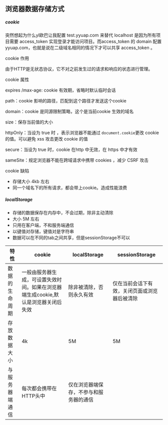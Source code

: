 ## 浏览器数据存储方式

##### cookie 

突然想起为什么yl欧巴让我配置 test.yyuap.com 来替代 localhost 是因为所有项目需要 access_token 实现登录才能访问项目。而access_token 的 domain 配置 yyuap.com，也就是说在二级域名相同的情况下才可以共享 access_token 。

cookie 作用

由于HTTP是无状态协议，它不对之前发生过的请求和响应的状态进行管理。

cookie 属性

expires /max-age: cookie 有效期，省略时默认临时会话

path：cookie 影响的路径，匹配到这个路径才发送这个cookie

domain：cookie 是同源限制策略，这个是当前cookie 生效的域名

size：保存当前值的大小

httpOnly：当设为 true 时 ，表示浏览器不能通过 `document.cookie`更改 cookie 的值。可以避免 xss 攻击更改 cookie 的值

secure：当设为 true 时，cookie 在http 中无效，在 https 中才有效

sameSite：规定浏览器不能在跨域请求中携带 cookies ，减少 CSRF 攻击

cookie 缺陷

* 存储大小 4kb 左右
* 同一个域名下的所有请求，都会带上cookie。造成性能浪费



##### localStorage

* 存储的数据保存在内存中，不会过期，除非主动清除
* 大小 5M 左右
* 只用在客户端，不和服务端通信
* 以键值对存储，键值对是字符串
* 数据可以在不同的tab之间共享，但是sessionStorage不可以

| 特性           | cookie                                                       | localStorage                           | sessionStorage                               |
| -------------- | ------------------------------------------------------------ | -------------------------------------- | -------------------------------------------- |
| 数据的生命周期 | 一般由服务器生成，可设置失效时间。如果在浏览器端生成cookie,默认是浏览器关闭后失效 | 除非被清除，否则永久有效               | 仅在当前会话下有效，关闭页面或浏览器后被清除 |
| 存放数据大小   | 4k                                                           | 5M                                     | 5M                                           |
| 与服务器端通信 | 每次都会携带在HTTP头中                                       | 仅在浏览器端保存，不参与和服务器的通信 |                                              |

